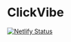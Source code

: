 # ClickVibe
[![Netlify Status](https://api.netlify.com/api/v1/badges/1aa07b9f-8402-4c74-a919-183b0e736271/deploy-status)](https://app.netlify.com/projects/clickvibe/deploys)
